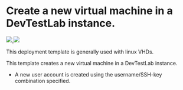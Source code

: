 # Create a new virtual machine in a DevTestLab instance.

<a href="https://portal.azure.com/#create/Microsoft.Template/uri/https%3A%2F%2Fraw.githubusercontent.com%2Fazure%2Fazure-quickstart-templates%2Fmaster%2F101-dtl-create-vm-username-ssh%2Fazuredeploy.json" target="_blank">
    <img src="http://azuredeploy.net/deploybutton.png"/>
</a>

<a href="http://armviz.io/#/?load=https://raw.githubusercontent.com/azure/azure-quickstart-templates/master/101-dtl-create-vm-username-ssh/azuredeploy.json" target="_blank">
  <img src="http://armviz.io/visualizebutton.png"/>
</a>


This deployment template is generally used with linux VHDs.

This template creates a new virtual machine in a DevTestLab instance.
- A new user account is created using the username/SSH-key combination specified. 
